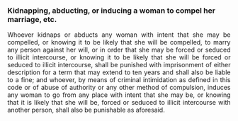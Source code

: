 ### Kidnapping, abducting, or inducing a woman to compel her marriage, etc.
<div style="text-align: justify">

Whoever kidnaps or abducts any woman with intent that she may be compelled, or knowing it to be likely that she will be compelled, to marry any person against her will, or in order that she may be forced or seduced to illicit intercourse, or knowing it to be likely that she will be forced or seduced to illicit intercourse, shall be punished with imprisonment of either description for a term that may extend to ten years and shall also be liable to a fine; and whoever, by means of criminal intimidation as defined in this code or of abuse of authority or any other method of compulsion, induces any woman to go from any place with intent that she may be, or knowing that it is likely that she will be, forced or seduced to illicit intercourse with another person, shall also be punishable as aforesaid.

</div>
